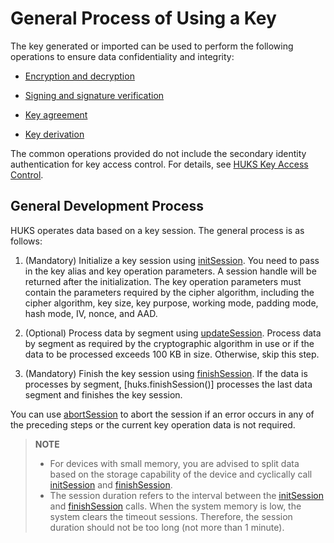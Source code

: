 # General Process of Using a Key

<!--Kit: Universal Keystore Kit-->
<!--Subsystem: Security-->
<!--Owner: @wutiantian-gitee-->
<!--Designer: @HighLowWorld-->
<!--Tester: @wxy1234564846-->
<!--Adviser: @zengyawen-->

The key generated or imported can be used to perform the following operations to ensure data confidentiality and integrity:

- [Encryption and decryption](huks-encryption-decryption-overview.md)

- [Signing and signature verification](huks-signing-signature-verification-overview.md)

- [Key agreement](huks-key-agreement-overview.md)

- [Key derivation](huks-key-derivation-overview.md)

The common operations provided do not include the secondary identity authentication for key access control. For details, see [HUKS Key Access Control](huks-identity-authentication-overview.md).

## General Development Process

HUKS operates data based on a key session. The general process is as follows:

1. (Mandatory) Initialize a key session using [initSession](../../reference/apis-universal-keystore-kit/js-apis-huks.md#huksinitsession9).
   You need to pass in the key alias and key operation parameters. A session handle will be returned after the initialization. The key operation parameters must contain the parameters required by the cipher algorithm, including the cipher algorithm, key size, key purpose, working mode, padding mode, hash mode, IV, nonce, and AAD.

2. (Optional) Process data by segment using [updateSession](../../reference/apis-universal-keystore-kit/js-apis-huks.md#huksupdatesession9).
   Process data by segment as required by the cryptographic algorithm in use or if the data to be processed exceeds 100 KB in size. Otherwise, skip this step.

3. (Mandatory) Finish the key session using [finishSession](../../reference/apis-universal-keystore-kit/js-apis-huks.md#huksfinishsession9).
   If the data is processes by segment, [huks.finishSession()] processes the last data segment and finishes the key session.

You can use [abortSession](../../reference/apis-universal-keystore-kit/js-apis-huks.md#huksabortsession9) to abort the session if an error occurs in any of the preceding steps or the current key operation data is not required.

> **NOTE**
> - For devices with small memory, you are advised to split data based on the storage capability of the device and cyclically call [initSession](../../reference/apis-universal-keystore-kit/js-apis-huks.md#huksinitsession9) and [finishSession](../../reference/apis-universal-keystore-kit/js-apis-huks.md#huksfinishsession9).
> - The session duration refers to the interval between the [initSession](../../reference/apis-universal-keystore-kit/js-apis-huks.md#huksinitsession9) and [finishSession](../../reference/apis-universal-keystore-kit/js-apis-huks.md#huksfinishsession9) calls. When the system memory is low, the system clears the timeout sessions. Therefore, the session duration should not be too long (not more than 1 minute).
